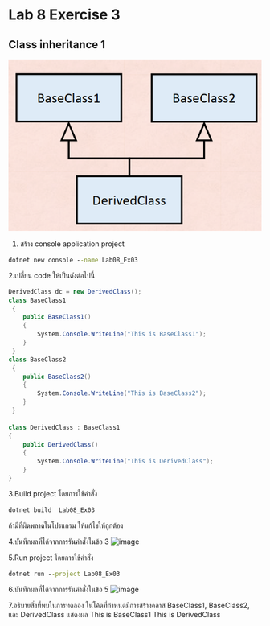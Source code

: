 # Lab 8 Exercise 3

## Class inheritance 1

![alt text](./Pictures/image01.png)

1. สร้าง console application project

```cmd
dotnet new console --name Lab08_Ex03
```

2.เปลี่ยน code ให้เป็นดังต่อไปนี้

```cs
DerivedClass dc = new DerivedClass();
class BaseClass1
 {
    public BaseClass1()
    {
        System.Console.WriteLine("This is BaseClass1");
    }
 }
class BaseClass2
 {
    public BaseClass2()
    {
        System.Console.WriteLine("This is BaseClass2");
    }
 }

class DerivedClass : BaseClass1
{
    public DerivedClass()
    {
        System.Console.WriteLine("This is DerivedClass");
    }
}
```

3.Build project โดยการใช้คำสั่ง

```cmd
dotnet build  Lab08_Ex03
```

ถ้ามีที่ผิดพลาดในโปรแกรม ให้แก้ไขให้ถูกต้อง

4.บันทึกผลที่ได้จากการรันคำสั่งในข้อ 3
![image](https://github.com/ThanchiraCharakhon099/03376836-OOP-2566-Lab-08/assets/144195708/af7ead19-c08b-4cba-bb60-8e16198d8631)

5.Run project โดยการใช้คำสั่ง

```cmd
dotnet run --project Lab08_Ex03
```

6.บันทึกผลที่ได้จากการรันคำสั่งในข้อ 5
![image](https://github.com/ThanchiraCharakhon099/03376836-OOP-2566-Lab-08/assets/144195708/bb743039-faff-403d-aa41-030dedd50dca)

7.อธิบายสิ่งที่พบในการทดลอง
ในโค้ดที่กำหนดมีการสร้างคลาส BaseClass1, BaseClass2, และ DerivedClass
แสดงผล
This is BaseClass1
This is DerivedClass
